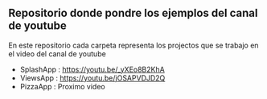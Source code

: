 ## Repositorio donde pondre los ejemplos del canal de youtube

En este repositorio cada carpeta representa los projectos que se trabajo en el video del canal de youtube

- SplashApp : https://youtu.be/_yXEo8B2KhA
- ViewsApp : https://youtu.be/jOSAPVDJD2Q
- PizzaApp : Proximo video
